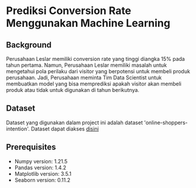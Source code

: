 # Prediksi Conversion Rate Menggunakan Machine Learning

## Background

Perusahaan Leslar memiliki conversion rate yang tinggi diangka 15% pada tahun pertama. Namun,
Perusahaan Leslar memiliki masalah untuk mengetahui pola perilaku dari visitor yang berpotensi
untuk membeli produk perusahaan. Jadi, Perusahaan meminta Tim Data Scientist untuk
membuatkan model yang bisa memprediksi apakah visitor akan membeli produk atau tidak
untuk digunakan di tahun berikutnya.

## Dataset

Dataset yang digunakan dalam project ini adalah dataset 'online-shoppers-intention'. Dataset dapat diakses [disini](https://www.kaggle.com/datasets/imakash3011/online-shoppers-purchasing-intention-dataset?resource=download)

## Prerequisites

- Numpy version: 1.21.5
- Pandas version: 1.4.2
- Matplotlib version: 3.5.1
- Seaborn version: 0.11.2